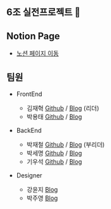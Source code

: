 ## 6조 실전프로젝트 👋

## Notion Page
- [노션 페이지 이동](https://t-1.notion.site/t-1/99-6-D-1-7426a2b192554898b6c41d2e193b2023)

## 팀원 
- FrontEnd
  * 김재혁 [Github](https://github.com/pol-dev-shinroo) / [Blog](https://junehan-dev.github.io/) (리더)
  * 박용태 [Github]() / [Blog]()

- BackEnd
  * 박재철 [Github](https://github.com/reload1bronze) / [Blog](https://reload1bronze.tistory.com/) (부리더)
  * 박세명 [Github](https://github.com/diasm3) / [Blog](https://diasm3.github.io)
  * 기우석 [Github](https://github.com/moto4321) / [Blog](https://woooseogi.tistory.com/)

- Designer
  * 강윤지 [Blog]()
  * 박주영 [Blog]()

